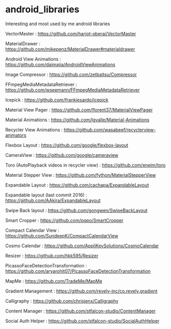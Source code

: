# android_libraries
Interesting and most used by me android libraries

VectorMaster : https://github.com/harjot-oberai/VectorMaster

MaterialDrawer : https://github.com/mikepenz/MaterialDrawer#materialdrawer

Android View Animations : https://github.com/daimajia/AndroidViewAnimations

Image Compressor : https://github.com/zetbaitsu/Compressor

FFmpegMediaMetadataRetriever : https://github.com/wseemann/FFmpegMediaMetadataRetriever

Icepick : https://github.com/frankiesardo/icepick

Material View Pager : https://github.com/florent37/MaterialViewPager

Material Animations : https://github.com/lgvalle/Material-Animations

Recycler View Animations : https://github.com/wasabeef/recyclerview-animators

Flexbox Layout : https://github.com/google/flexbox-layout

CameraView : https://github.com/google/cameraview

Toro (AutoPlayback videos in recycler view) : https://github.com/eneim/toro

Material Stepper View : https://github.com/fython/MaterialStepperView

Expandable Layout : https://github.com/cachapa/ExpandableLayout

Expandable layout (last commit 2016) : https://github.com/AAkira/ExpandableLayout

Swipe Back layout : https://github.com/gongwen/SwipeBackLayout

Smart Cropper : https://github.com/pqpo/SmartCropper

Compact Calendar View : https://github.com/SundeepK/CompactCalendarView

Cosmo Calendar : https://github.com/AppliKeySolutions/CosmoCalendar

Resizer : https://github.com/hkk595/Resizer

PicassoFaceDetectionTransformation : https://github.com/aryarohit07/PicassoFaceDetectionTransformation

MapMe : https://github.com/TradeMe/MapMe

Gradient Management : https://github.com/revely-inc/co.revely.gradient

Calligraphy : https://github.com/chrisjenx/Calligraphy

Content Manager : https://github.com/stfalcon-studio/ContentManager

Social Auth Helper : https://github.com/stfalcon-studio/SocialAuthHelper
